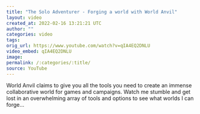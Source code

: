```yaml
---
title: "The Solo Adventurer - Forging a world with World Anvil"
layout: video
created_at: 2022-02-16 13:21:21 UTC
author: ""
categories: video
tags: 
orig_url: https://www.youtube.com/watch?v=qIA4EQ2DNLU
video_embed: qIA4EQ2DNLU
image:
permalink: /:categories/:title/
source: YouTube
---
```

World Anvil claims to give you all the tools you need to create an immense collaborative world for games and campaigns. Watch me stumble and get lost in an overwhelming array of tools and options to see what worlds I can forge…